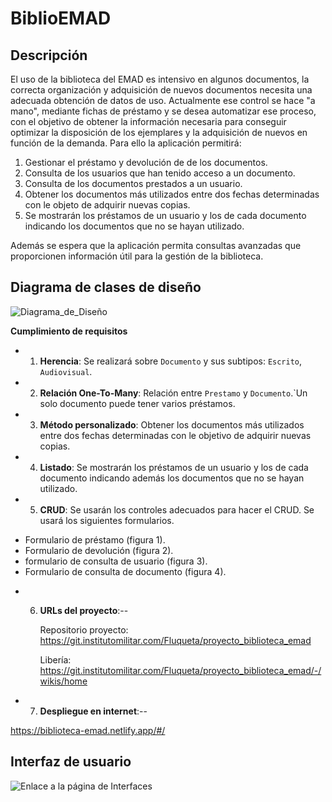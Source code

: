 # BiblioEMAD

## Descripción
El uso de la biblioteca del EMAD es intensivo en algunos documentos, la correcta organización y adquisición de nuevos documentos necesita una adecuada obtención de datos de uso.
Actualmente ese control se hace "a mano", mediante fichas de préstamo y se desea automatizar ese proceso, con el objetivo de obtener la información necesaria para conseguir optimizar la disposición de los ejemplares y la adquisición de nuevos en función de la demanda.
Para ello la aplicación permitirá:
1. Gestionar el préstamo y devolución de de los documentos. 
1. Consulta de los usuarios que han tenido acceso a un documento.
1. Consulta de los documentos prestados a un usuario.
1. Obtener los documentos más utilizados entre dos fechas determinadas con le objeto de adquirir nuevas copias.
1. Se mostrarán los préstamos de un usuario y los de cada documento indicando los documentos que no se hayan utilizado.

Además se espera que la aplicación permita consultas avanzadas que proporcionen información útil para la gestión de la biblioteca.

## Diagrama de clases de diseño

![Diagrama_de_Diseño](https://git.institutomilitar.com/Fluqueta/proyecto_biblioteca_emad/-/wikis/uploads/a161639bd4128b385a0fd6f16930fbe5/EsquemaBiblioteca_EMAD.jpg)

**Cumplimiento de requisitos**
- 1. **Herencia**: Se realizará sobre `Documento` y sus subtipos: `Escrito`, `Audiovisual`.
- 2. **Relación One-To-Many**: Relación entre `Prestamo` y `Documento`.`Un solo documento puede tener varios préstamos.
- 3. **Método personalizado**: Obtener los documentos más utilizados entre dos fechas determinadas con le objetivo de adquirir nuevas copias.
- 4. **Listado**: Se mostrarán los préstamos de un usuario y los de cada documento indicando además los documentos que no se hayan utilizado.
- 5. **CRUD**: Se usarán los controles adecuados para hacer el CRUD. Se usará los siguientes formularios.
* Formulario de préstamo (figura 1).
* Formulario de devolución (figura 2).
* formulario de consulta de usuario (figura 3).
* Formulario de consulta de documento (figura 4). 

- 6. **URLs del proyecto**:--

      Repositorio proyecto: https://git.institutomilitar.com/Fluqueta/proyecto_biblioteca_emad

      Libería: https://git.institutomilitar.com/Fluqueta/proyecto_biblioteca_emad/-/wikis/home

- 7. **Despliegue en internet**:--

https://biblioteca-emad.netlify.app/#/


## Interfaz de usuario
  
![Enlace a la página de Interfaces](https://git.institutomilitar.com/Fluqueta/proyecto_biblioteca_emad/-/wikis/Interfaces-del-Proyecto)

